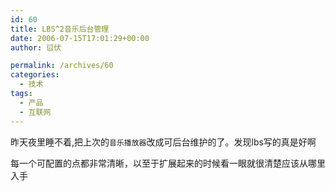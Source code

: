 ```yaml
---
id: 60
title: LBS^2音乐后台管理
date: 2006-07-15T17:01:29+00:00
author: 愆伏

permalink: /archives/60
categories:
  - 技术
tags:
  - 产品
  - 互联网
---
```

昨天夜里睡不着,把上次的`音乐播放器`改成可后台维护的了。发现lbs写的真是好啊
  
每一个可配置的点都非常清晰，以至于扩展起来的时候看一眼就很清楚应该从哪里入手